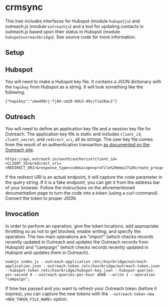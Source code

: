 # crmsync

This tree includes interfaces for Hubspot (module `hubspotjs`) and outreach.js (module `outreachjs`) and a tool for updating contacts in outreach.js based upon their status in Hubspot (module `hubspotoutreachbridge`). See source code for more information.

## Setup

## Hubspot

You will need to make a Hubspot key file. It contains a JSON dictionary with the `hapikey` from Hubspot as a string. It will look something like the following.

```
{"hapikey":"zmw498rj-fj84-cm29-9dk3-49vjfie20ac2"}
```

## Outreach

You will need to define an application key file and a session key file for Outreach. The application key file is static and includes `client_id`, `client_secret`, and `redirect_uri`, all as strings. The user key file comes from the result of an authentication transaction [as documented on the Outreach site](https://api.outreach.io/api/v2/docs).

```
https://api.outreach.io/oauth/authorize?client_id=<CLIENT_ID>&redirect_uri=<REDIRECT_URI>&response_type=code&scope=profile%20email%20create_prospects%20read_prospects%20update_prospects%20read_sequences%20update_sequences%20read_tags%20read_accounts%20create_accounts%20read_activities%20read_mailings%20read_mappings%20read_plugins%20read_users%20accounts.all%20accounts.read%20accounts.write%20accounts.delete%20callDispositions.all%20callDispositions.read%20callDispositions.write%20callDispositions.delete%20callPurposes.all%20callPurposes.read%20callPurposes.write%20callPurposes.delete%20calls.all%20calls.read%20calls.write%20calls.delete%20events.all%20events.read%20events.write%20events.delete%20mailings.all%20mailings.read%20mailings.write%20mailings.delete%20mailboxes.all%20mailboxes.read%20mailboxes.write%20mailboxes.delete%20personas.all%20personas.read%20personas.write%20personas.delete%20prospects.all%20prospects.read%20prospects.write%20prospects.delete%20sequenceStates.all%20sequenceStates.read%20sequenceStates.write%20sequenceStates.delete%20sequenceSteps.all%20sequenceSteps.read%20sequenceSteps.write%20sequenceSteps.delete%20sequences.all%20sequences.read%20sequences.write%20sequences.delete%20stages.all%20stages.read%20stages.write%20stages.delete%20taskPriorities.all%20taskPriorities.read%20taskPriorities.write%20taskPriorities.delete%20users.all%20users.read%20users.write%20users.delete%20tasks.all%20tasks.read%20tasks.write%20tasks.delete%20snippets.all%20snippets.read%20snippets.write%20snippets.delete%20templates.all%20templates.read%20templates.write%20templates.delete%20rulesets.all%20rulesets.read%20rulesets.write%20rulesets.delete%20sequenceTemplates.all%20sequenceTemplates.read%20sequenceTemplates.write%20sequenceTemplates.delete%0A

```

If the redirect URI is an actual endpoint, it will capture the code parameter in the query string. If it is a fake endpoint, you can get it from the address bar of your browser. Follow the instructions on the aforementioned documentation page to turn the code into a token (using a curl command). Convert the token to proper JSON.

## Invocation

In order to perform an operation, give the token locations, add appropriate throttling so as not to get blocked, enable writing, and specify the operation. The two main operations are "import" (which checks records recently updated in Outreach and updates the Outreach records from Hubspot) and "campaign" (which checks records recently updated in Hubspot and updates them in Outreach).

```
nodejs index.js --outreach-application /etc/hsorbridge/outreach-application.json --outreach-token /etc/hsorbridge/outreach-token.json --hubspot-token /etc/hsorbridge/hubspot-key.json --hubspot-queries-per-second 9 --outreach-queries-per-hour 4000 --write 1 --operation "campaign";
```

If time has passed and you want to refresh your Outreach token (before it expires), you can capture the new tokens with the `--outreach-token-new <NEW_TOKEN_FILE_NAME>` option.

